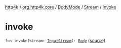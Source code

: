 [http4k](../../../index.md) / [org.http4k.core](../../index.md) / [BodyMode](../index.md) / [Stream](index.md) / [invoke](./invoke.md)

# invoke

`fun invoke(stream: `[`InputStream`](https://docs.oracle.com/javase/9/docs/api/java/io/InputStream.html)`): `[`Body`](../../-body/index.md) [(source)](https://github.com/http4k/http4k/blob/master/http4k-core/src/main/kotlin/org/http4k/core/BodyMode.kt#L12)